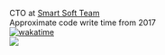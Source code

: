 CTO at [Smart Soft Team](https://s-softteam.com/)<br>
Approximate code write time from 2017<br>
[![wakatime](https://wakatime.com/badge/user/219dac32-adb4-4042-b041-8bb6cbc3f546.svg?style=flat)](https://wakatime.com/@219dac32-adb4-4042-b041-8bb6cbc3f546)<br>
![](https://komarev.com/ghpvc/?username=flionic&color=blueviolet)
